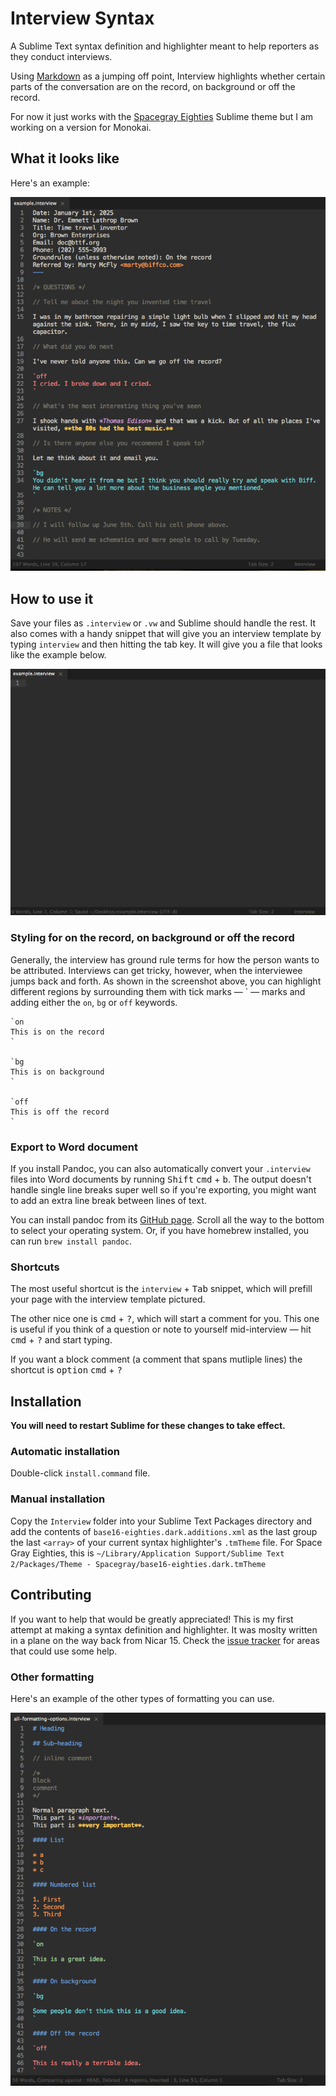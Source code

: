 Interview Syntax
===

A Sublime Text syntax definition and highlighter meant to help reporters as they conduct interviews.

Using [Markdown](http://dillinger.io/) as a jumping off point, Interview highlights whether certain parts of the conversation are on the record, on background or off the record. 

For now it just works with the [Spacegray Eighties](http://github.com/mhkeller/spacegray) Sublime theme but I am working on a version for Monokai.

## What it looks like

Here's an example:

![](https://raw.githubusercontent.com/mhkeller/sublime-interview-syntax/master/assets/example-interview.png?token=AAecOOa9XqdmsGhLC9xLcUHp0V1tgMboks5VEhhYwA%3D%3D)

## How to use it

Save your files as `.interview` or `.vw` and Sublime should handle the rest. It also comes with a handy snippet that will give you an interview template by typing `interview` and then hitting the <kb>tab</kbd> key. It will give you a file that looks like the example below.

![](https://raw.githubusercontent.com/mhkeller/sublime-interview-syntax/master/assets/start-interview.gif?token=AAecODJHeR9Si23Jhpa2G8msH9d_Kssxks5VEhhawA%3D%3D)

### Styling for on the record, on background or off the record

Generally, the interview has ground rule terms for how the person wants to be attributed. Interviews can get tricky, however, when the interviewee jumps back and forth. As shown in the screenshot above, you can highlight different regions by surrounding them with tick marks — \` — marks and adding either the `on`, `bg` or `off` keywords.

````
`on
This is on the record
`

`bg
This is on background
`

`off
This is off the record
`
````

### Export to Word document

If you install Pandoc, you can also automatically convert your `.interview` files into Word documents by running <kbd>Shift</kbd> <kbd>cmd</kbd> + <kbd>b</kbd>. The output doesn't handle single line breaks super well so if you're exporting, you might want to add an extra line break between lines of text.

You can install pandoc from its [GitHub page](https://github.com/jgm/pandoc/releases/tag/1.13.2). Scroll all the way to the bottom to select your operating system. Or, if you have homebrew installed, you can run `brew install pandoc`.

### Shortcuts

The most useful shortcut is the `interview` + <kbd>Tab</kbd> snippet, which will prefill your page with the interview template pictured. 

The other nice one is <kbd>cmd</kbd> + <kbd>?</kbd>, which will start a comment for you. This one is useful if you think of a question or note to yourself mid-interview — hit <kbd>cmd</kbd> + <kbd>?</kbd> and start typing.

If you want a block comment (a comment that spans mutliple lines) the shortcut is <kbd>option</kbd> <kbd>cmd</kbd> + <kbd>?</kbd>

## Installation

**You will need to restart Sublime for these changes to take effect.**

### Automatic installation

Double-click `install.command` file. 

### Manual installation 

Copy the `Interview` folder into your Sublime Text Packages directory and add the contents of `base16-eighties.dark.additions.xml` as the last group the last `<array>` of your current syntax highlighter's `.tmTheme` file. For Space Gray Eighties, this is `~/Library/Application Support/Sublime Text 2/Packages/Theme - Spacegray/base16-eighties.dark.tmTheme`

## Contributing

If you want to help that would be greatly appreciated! This is my first attempt at making a syntax definition and highlighter. It was moslty written in a plane on the way back from Nicar 15. Check the [issue tracker](https://github.com/mhkeller/sublime-interview-syntax/issues) for areas that could use some help.

### Other formatting

Here's an example of the other types of formatting you can use. 

![](https://raw.githubusercontent.com/mhkeller/sublime-interview-syntax/master/assets/all-formatting.png?token=AAecOLkAVHNNpZZF90wIwmu79OojqJU2ks5VEhhXwA%3D%3D)
